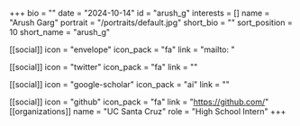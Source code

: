 +++
bio = "" 
date = "2024-10-14" 
id = "arush_g" 
interests = [] 
name = "Arush Garg" 
portrait = "/portraits/default.jpg" 
short_bio = "" 
sort_position = 10
 short_name = "arush_g" 

[[social]] 
    icon = "envelope" 
    icon_pack = "fa" 
    link = "mailto: "

 [[social]] 
    icon = "twitter" 
    icon_pack = "fa" 
    link = "" 

[[social]] 
    icon = "google-scholar" 
    icon_pack = "ai" 
    link = "" 

[[social]] 
    icon = "github" 
    icon_pack = "fa" 
    link = "https://github.com/" 
[[organizations]] 
     name = "UC Santa Cruz" 
      role = "High School Intern" 
+++
